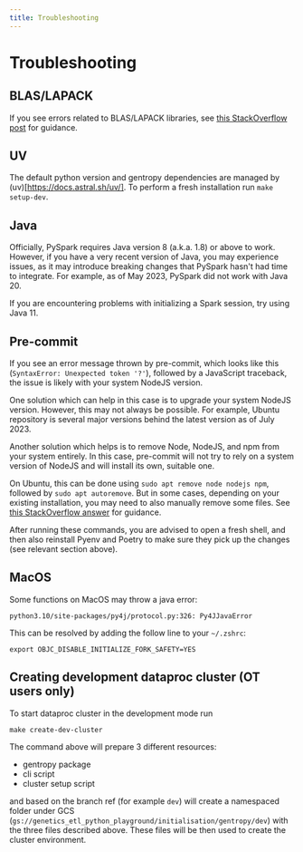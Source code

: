 ```yaml
---
title: Troubleshooting
---
```


# Troubleshooting

## BLAS/LAPACK

If you see errors related to BLAS/LAPACK libraries, see [this StackOverflow post](https://stackoverflow.com/questions/69954587/no-blas-lapack-libraries-found-when-installing-scipy) for guidance.

## UV

The default python version and gentropy dependencies are managed by (uv)[https://docs.astral.sh/uv/]. To perform a fresh installation run `make setup-dev`.

## Java

Officially, PySpark requires Java version 8 (a.k.a. 1.8) or above to work. However, if you have a very recent version of Java, you may experience issues, as it may introduce breaking changes that PySpark hasn't had time to integrate. For example, as of May 2023, PySpark did not work with Java 20.

If you are encountering problems with initializing a Spark session, try using Java 11.

## Pre-commit

If you see an error message thrown by pre-commit, which looks like this (`SyntaxError: Unexpected token '?'`), followed by a JavaScript traceback, the issue is likely with your system NodeJS version.

One solution which can help in this case is to upgrade your system NodeJS version. However, this may not always be possible. For example, Ubuntu repository is several major versions behind the latest version as of July 2023.

Another solution which helps is to remove Node, NodeJS, and npm from your system entirely. In this case, pre-commit will not try to rely on a system version of NodeJS and will install its own, suitable one.

On Ubuntu, this can be done using `sudo apt remove node nodejs npm`, followed by `sudo apt autoremove`. But in some cases, depending on your existing installation, you may need to also manually remove some files. See [this StackOverflow answer](https://stackoverflow.com/a/41057802) for guidance.

After running these commands, you are advised to open a fresh shell, and then also reinstall Pyenv and Poetry to make sure they pick up the changes (see relevant section above).

## MacOS

Some functions on MacOS may throw a java error:

`python3.10/site-packages/py4j/protocol.py:326: Py4JJavaError`

This can be resolved by adding the follow line to your `~/.zshrc`:

`export OBJC_DISABLE_INITIALIZE_FORK_SAFETY=YES`

## Creating development dataproc cluster (OT users only)

To start dataproc cluster in the development mode run

```
make create-dev-cluster
```

The command above will prepare 3 different resources:

- gentropy package
- cli script
- cluster setup script

and based on the branch ref (for example `dev`) will create a namespaced folder under GCS (`gs://genetics_etl_python_playground/initialisation/gentropy/dev`) with the three files described above. These files will be then used to create the cluster environment.
